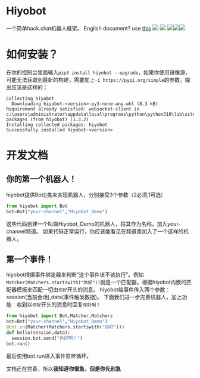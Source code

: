 # Hiyobot
一个简单hack.chat机器人框架。
English document? use [this](https://deepl.com/)
<img src="https://img.shields.io/badge/Powered%20By-Python-blue.svg"></img> <img src="https://img.shields.io/badge/Powered%20By-websocket_client-blue.svg"></img> <img src="https://img.shields.io/badge/Document%20version-0.0.2-green.svg"></img><img src="https://img.shields.io/pypi/v/hiyobot"></img><img src="https://github.com/Hiyoteam/hiyobot/actions/workflows/python-publish.yml/badge.svg"></img>

# 如何安装？
在你的控制台里面输入`pip3 install hiyobot --upgrade`，如果你使用镜像源，可能无法获取到最新的构建，需要加上`-i https://pypi.org/simple`的参数。输出应该是这样的：
```
Collecting hiyobot
  Downloading hiyobot-<version>-py3-none-any.whl (8.3 kB)
Requirement already satisfied: websocket-client in c:\users\administrator\appdata\local\programs\python\python310\lib\site-packages (from hiyobot) (1.3.2)
Installing collected packages: hiyobot
Successfully installed hiyobot-<version>
```
# 开发文档
## 你的第一个机器人！
hiyobot提供Bot()类来实现机器人，分别接受3个参数（2必须,1可选）
```python
from hiyobot import Bot
bot=Bot("your-channel","Hiyobot_Demo")
```
这些代码创建一个叫做Hiyobot_Demo的机器人，将其作为名称，加入your-channel频道。
如果代码正常运行，你应该能看见在频道里加入了一个这样的机器人。
## 第一个事件！
hiyobot根据事件绑定器来判断“这个事件该不该执行”。例如`Matcher(Matchers.startswith("你好"))`就是一个匹配器，根据hiyobot内嵌的匹配器模板来匹配一切由`你好`开头的消息。
hiyobot给事件传入两个参数：session(当前会话),data(事件触发数据)。
下面我们进一步完善机器人，加上功能：收到以`你好`开头的消息时回复`你好啊！`
```python
from hiyobot import Bot,Matcher,Matchers
bot=Bot("your-channel","Hiyobot_Demo")
@bot.on(Matcher(Matchers.startswith("你好")))
def hello(session,data):
  session.bot.send("你好啊！")
bot.run()
```
最后使用bot.run进入事件监听循环。  
  
  
文档还在完善，所以**我知道你很急，但是你先别急**
